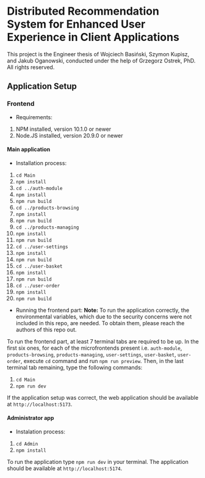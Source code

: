 # Distributed Recommendation System for Enhanced User Experience in Client Applications

This project is the Engineer thesis of Wojciech Basiński, Szymon Kupisz, and Jakub Oganowski, conducted under the help of Grzegorz Ostrek, PhD. All rights reserved.

## Application Setup

### Frontend
- Requirements:
1. NPM installed, version 10.1.0 or newer
2. Node.JS installed, version 20.9.0 or newer

#### Main application

- Installation process:
1. `cd Main`
2. `npm install`
3. `cd ../auth-module`
4. `npm install `
5. `npm run build`
6. `cd ../products-browsing`
7. `npm install `
8. `npm run build`
9. `cd ../products-managing`
10. `npm install `
11. `npm run build`
12. `cd ../user-settings`
13. `npm install `
14. `npm run build`
15. `cd ../user-basket`
16. `npm install `
17. `npm run build`
18. `cd ../user-order`
19. `npm install `
20. `npm run build`

- Running the frontend part:
**Note:** To run the application correctly, the environmental variables, which due to the security concerns were not included in this repo, are needed. To obtain them, please reach the authors of this repo out.

To run the frontend part, at least 7 terminal tabs are required to be up.
In the first six ones, for each of the microfrontends present i.e. `auth-module`, `products-browsing`, `products-managing`, `user-settings`, `user-basket`, `user-order`, execute `cd` command and run `npm run preview`.
Then, in the last terminal tab remaining, type the following commands:
1. `cd Main`
2. `npm run dev`

If the application setup was correct, the web application should be available at `http://localhost:5173`.

#### Administrator app

- Instalation process: 
1. `cd Admin`
2. `npm install`

To run the application type `npm run dev` in your terminal. The application should be available at `http://localhost:5174`.